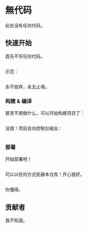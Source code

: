 # 無代码

此处没有任何代码。

## 快速开始

首先不写任何代码。

```

```

示范：

```

```

永不放弃，永无止境。

### 构建 & 编译

甚至不用做什么，可以开始构建项目了：

```

```

没错！项目会向控制台输出：

```

```

### 部署

开始部署吧！

```

```

可以以任何方式拓展本仓库！开心就好。

```

```

你懂得。

## 贡献者

我不知道。
